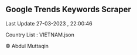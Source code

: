 

## Google Trends Keywords Scraper 
 
Last Update 27-03-2023 , 22:00:46

Country List :
VIETNAM.json



© Abdul Muttaqin 
